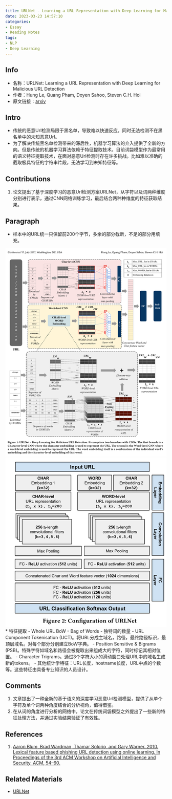 ```yaml
---
title: URLNet - Learning a URL Representation with Deep Learning for Malicious URL Detection
date: 2023-03-23 14:57:10
categories:
- Essay
- Reading Notes
tags:
- NLP
- Deep Learning
---
```


## Info

* 名称：URLNet: Learning a URL Representation with Deep Learning for Malicious URL Detection
* 作者：Hung Le, Quang Pham, Doyen Sahoo, Steven C.H. Hoi
* 原文链接：[arxiv](https://www.notion.so/URLNet-Learning-a-URL-Representation-with-Deep-Learning-for-Malicious-URL-Detection-cf17c9a112c94c3fb34989937cb65fb7?pvs=4#225ae0a525f64fa8b9d0fdf24a921202)

<!-- more -->

## Intro

* 传统的恶意Url检测局限于黑名单，导致难以快速反应，同时无法检测不在黑名单中的未知恶意Url。
* 为了解决传统黑名单检测带来的滞后性，机器学习算法的介入提供了全新的方向。但是传统的机器学习算法依赖于特征提取技术。目前词袋模型作为最常用的语义特征提取技术，在面对恶意Url检测时存在许多挑战。比如难以准确的截取极具特征的字符串片段，无法学习到未知特征等。

## Contributions

1. 论文提出了基于深度学习的恶意Url检测方案URLNet，从字符以及词两种维度分别进行表示，通过CNN网络训练学习，最后结合两种种维度的特征获取结果。

## Paragraph

* 样本中的URL统一只保留前200个字节，多余的部分截断，不足的部分用<PAD>填充。
<center>
    <img src="/img/URLNet/1.png" width="850">
</center>
<center>
    <img src="/img/URLNet/2.png" width="850">
</center>
* 特征提取
    - Whole URL BoW
        - Bag of Words
        - 独特词的数量
    - URL Component Tokenisation (UCT)。将URL分成主域名，路径，最终路径标识，最顶层域名。对每个部分分别建立BoW字典。
    - Position Sensitive & Bigrams (PSB)。特殊字符如域名和路径会被提取出来组成大的字符，同时标记其相对位置。
    - Character Trigrams。通过3个字符大小的滑动窗口处理URL中的域名生成新的tokens。
    - 其他统计学特征：URL长度，hostname长度，URL中点的个数等。这些特征由具备专业知识的人员设计。

## Comments
1. 文章提出了一种全新的基于语义的深度学习恶意Url检测模型，提供了从单个字符及单个词两种角度结合的分析视角，值得借鉴。
2. 在从词的角度进行分析的网络中，论文在传统词袋模型之外提出了一些新的特征处理方法，并通过实验结果验证了有效性。

## References
1. [Aaron Blum, Brad Wardman, Thamar Solorio, and Gary Warner. 2010. Lexical feature based phishing URL detection using online learning. In Proceedings of the 3rd ACM Workshop on Artificial Intelligence and Security. ACM, 54–60.](https://www.notion.so/URLNet-Learning-a-URL-Representation-with-Deep-Learning-for-Malicious-URL-Detection-cf17c9a112c94c3fb34989937cb65fb7?pvs=4#face0efdfdb3455a9c1b48d6122295f9)

## Related Materials
* [URLNet](https://github.com/Antimalweb/URLNet)